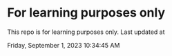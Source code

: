 # For learning purposes only
This repo is for learning purposes only.
Last updated at

Friday, September 1, 2023 10:34:45 AM


